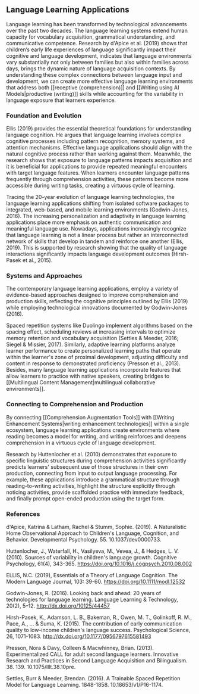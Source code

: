 ## Language Learning Applications

Language learning has been transformed by technological advancements over the past two decades. The language learning systems extend human capacity for vocabulary acquisition, grammatical understanding, and communicative competence. Research by d'Apice et al. (2019) shows that children’s early life experiences of language significantly impact their cognitive and language development, indicates that language environments vary substantially not only between families but also within families across days, brings the dynamic nature of language acquisition contexts. By understanding these complex connections between language input and development, we can create more effective language learning environments that address both [[receptive (comprehension)]] and [[Writing using AI Models|productive (writing)]] skills while accounting for the variability in language exposure that learners experience.

### Foundation and Evolution

Ellis (2019)  provides the essential theoretical foundations for understanding language cognition. 
He argues that language learning involves complex cognitive processes including pattern recognition, memory systems, and attention mechanisms. Effective language applications should align with the natural cognitive process rather than working against them. Meanwhile, the research shows that exposure to language patterns impacts acquisition and it is beneficial for applications to provide repeated meaningful encounters with target language features. When learners encounter language patterns frequently through comprehension activities, these patterns become more accessible during writing tasks, creating a virtuous cycle of learning.

Tracing the 20-year evolution of language learning technologies, the language learning applications shifting from isolated software packages to integrated, web-based, and mobile learning environments (Godwin-Jones, 2016). The increasing personalization and adaptivity in language learning applications place more emphasis on authentic communication and meaningful language use. Nowadays, applications increasingly recognize that language learning is not a linear process but rather an interconnected network of skills that develop in tandem and reinforce one another (Ellis, 2019). This is supported by research showing that the quality of language interactions significantly impacts language development outcomes (Hirsh-Pasek et al., 2015).

### Systems and Approaches

The contemporary language learning applications, employ a variety of evidence-based approaches designed to improve comprehension and production skills, reflecting the cognitive principles outlined by Ellis (2019) while employing technological innovations documented by Godwin-Jones (2016). 

Spaced repetition systems like Duolingo implement algorithms based on the spacing effect, scheduling reviews at increasing intervals to optimize memory retention and vocabulary acquisition (Settles & Meeder, 2016; Siegel & Missier, 2017).  Similarly, adaptive learning platforms analyze learner performance to create personalized learning paths that operate within the learner's zone of proximal development, adjusting difficulty and content in response to demonstrated proficiency (Presson et al., 2013).  Besides, many language learning applications incorporate features that allow learners to practice with native speakers, creating bridges to [[Multilingual Content Management|multilingual collaborative environments]].

### Connecting to Comprehension and Production

By connecting [[Comprehension Augmentation Tools]] with [[Writing Enhancement Systems|writing enhancement technologies]] within a single ecosystem, language learning applications create environments where reading becomes a model for writing, and writing reinforces and deepens comprehension in a virtuous cycle of language development.

Research by Huttenlocher et al. (2010) demonstrates that exposure to specific linguistic structures during comprehension activities significantly predicts learners' subsequent use of those structures in their own production, connecting from input to output language processing. For example, these applications introduce a grammatical structure through reading-to-writing activities, highlight the structure explicitly through noticing activities, provide scaffolded practice with immediate feedback, and finally prompt open-ended production using the target form.


### References

d'Apice, Katrina & Latham, Rachel & Stumm, Sophie. (2019). A Naturalistic Home Observational Approach to Children's Language, Cognition, and Behavior. Developmental Psychology. 55. 10.1037/dev0000733. 

Huttenlocher, J., Waterfall, H., Vasilyeva, M., Vevea, J., & Hedges, L. V. (2010). Sources of variability in children's language growth. Cognitive Psychology, 61(4), 343-365. https://doi.org/10.1016/j.cogpsych.2010.08.002

ELLIS, N.C. (2019), Essentials of a Theory of Language Cognition. The Modern Language Journal, 103: 39-60. https://doi.org/10.1111/modl.12532

Godwin-Jones, R. (2016). Looking back and ahead: 20 years of technologies for language learning. Language Learning & Technology, 20(2), 5–12. http://dx.doi.org/10125/44457

Hirsh-Pasek, K., Adamson, L. B., Bakeman, R., Owen, M. T., Golinkoff, R. M., Pace, A., ... & Suma, K. (2015). The contribution of early communication quality to low-income children's language success. Psychological Science, 26, 1071-1083. http://dx.doi.org/10.1177/0956797615581493

Presson, Nora & Davy, Colleen & Macwhinney, Brian. (2013). Experimentalized CALL for adult second language learners. Innovative Research and Practices in Second Language Acquisition and Bilingualism. 38. 139. 10.1075/lllt.38.10pre. 

Settles, Burr & Meeder, Brendan. (2016). A Trainable Spaced Repetition Model for Language Learning. 1848-1858. 10.18653/v1/P16-1174. 
